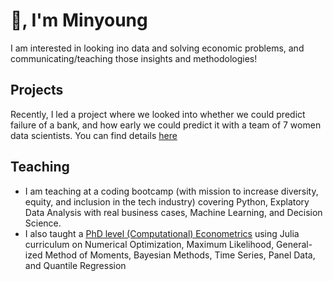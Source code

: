 # 👋, I'm Minyoung

I am interested in looking ino data and solving economic problems, and communicating/teaching those insights and methodologies!

## Projects
Recently, I led a project where we looked into whether we could predict failure of a bank, and how early we could predict it with a team of 7 women data scientists. You can find details [here](https://github.com/maggieroot39/ds4a-fall2021)

## Teaching
- I am teaching at a coding bootcamp (with mission to increase diversity, equity,
and inclusion in the tech industry) covering Python, Explatory Data Analysis with real business cases, Machine Learning, and Decision Science. 
 - I also taught a [PhD level (Computational) Econometrics](https://github.com/minyoungrho/Econometrics2) using Julia curriculum on Numerical Optimization, Maximum Likelihood, General-
ized Method of Moments, Bayesian Methods, Time Series, Panel Data, and Quantile Regression
